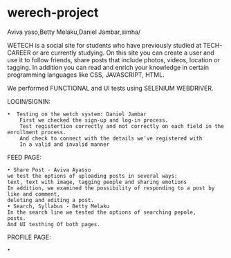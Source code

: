 # werech-project
Aviva yaso,Betty Melaku,Daniel Jambar,simha/


WETECH is a social site for students who have previously studied at TECH-CAREER or are currently studying. On this site you can create a user and use it to follow friends, share posts that include photos, videos, location or tagging.
In addition you can read and enrich your knowledge in certain programming languages like CSS, JAVASCRIPT, HTML.



We performed FUNCTIONAL and UI tests using SELENIUM WEBDRIVER.

LOGIN/SIGNIN:

    •  Testing on the wetch system: Daniel Jambar
        First we checked the sign-up and log-in process.
        Test registertion correctly and not correctly on each field in the enrollment process.
        And check to connect with the details we've registered with
        In a valid and invalid manner


FEED PAGE:
    
    
    • Share Post - Aviva Ayasso
    we test the options of uploading posts in several ways: 
    text, text with image, tagging people and sharing emotions
    In addition, we examined the possibility of responding to a post by like and comment,
    deleting and editing a post.
    • Search, Syllabus - Betty Melaku
    In the search line we tested the options of searching pepole,
    posts.
    And UI testhing Of both pages.




PROFILE PAGE:

    • 
